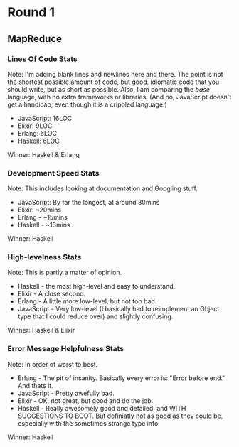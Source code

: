 # Round 1
## MapReduce

### Lines Of Code Stats
Note: I'm adding blank lines and newlines here and there. The point is not the shortest possible amount of code, but good, idiomatic code that you should write, but as short as possible.
Also, I am comparing the *base* language, with no extra frameworks or libraries. (And no, JavaScript doesn't get a handicap, even though it is a crippled language.)

- JavaScript: 16LOC
- Elixir: 9LOC
- Erlang: 6LOC
- Haskell: 6LOC

Winner: Haskell & Erlang

### Development Speed Stats
Note: This includes looking at documentation and Googling stuff.

- JavaScript: By far the longest, at around 30mins
- Elixir: ~20mins
- Erlang - ~15mins
- Haskell - ~13mins

Winner: Haskell

### High-levelness Stats
Note: This is partly a matter of opinion.

- Haskell - the most high-level and easy to understand.
- Elixir - A close second.
- Erlang - A little more low-level, but not too bad.
- JavaScript - Very low-level (I basically had to reimplement an Object type that I could reduce over) and slightly confusing.

Winner: Haskell & Elixir

### Error Message Helpfulness Stats
Note: In order of worst to best.

- Erlang - The pit of insanity. Basically every error is: "Error before end." And thats it.
- JavaScript - Pretty awefully bad.
- Elixir - OK, not great, but good and do the job.
- Haskell - Really awesomely good and detailed, and WITH SUGGESTIONS TO BOOT. But definiatly not as good as they could be, especially with the sometimes strange type info.

Winner: Haskell
